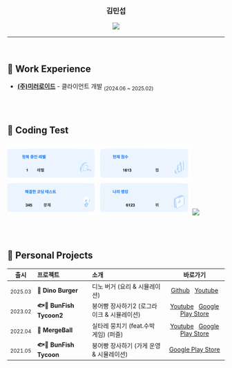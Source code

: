 <!--
<div align="center">
  <img src="https://capsule-render.vercel.app/api?type=waving&height=200&color=A3DCBE&reversal=false&fontColor=363636&textBg=false&fontSize=40&animation=fadeIn&stroke=f7f5f5&strokeWidth=1"/>
</div>
-->

<div align="center">
	
  ### 김민섭
  <a href="https://almond-forsythia-225.notion.site/1ad22d9dc874801d960fddcdbf633bf6?pvs=73"><img src="https://img.shields.io/badge/Resume-fff?style=flat&logo=Notion&logoColor=000"/></a> 
  <!-- <a href=""><img src="https://img.shields.io/badge/ReadMe-735998?style=badge&logo=GitHub&logoColor=white"/></a> -->
  ---
</div>

</br>

<h2> 📝 Work Experience</h2>

-  **[(주)미러로이드](https://www.mirrorroid.co.kr/)** - 클라이언트 개발 <sub>(2024.06 ~ 2025.02)</sub>

<br/><br/>

<h2> 📝 Coding Test</h2>

<a href=""><img src="https://raw.githubusercontent.com/MSKim0215/Programmers_Badge_Generator/main/result/result.svg" width="425"/></a>
<a herf="https://solved.ac/rlaalstjqu05/"><img src="http://mazassumnida.wtf/api/v2/generate_badge?boj=rlaalstjqu05" /></a>

<br/><br/>

<h2> 📝 Personal Projects</h2>

|출시|프로젝트|소개|바로가기|
|:-:|:-|:-|:-:|
|<sub>2025.03</sub> | **🍔 Dino Burger** | 디노 버거 (요리 & 시뮬레이션) | [Github](https://github.com/MSKim0215/Project_Food_Store) &nbsp; [Youtube]() |
|<sub>2023.02</sub> | **🐟🍞 BunFish Tycoon2** | 붕어빵 장사하기2 (로그라이크 & 시뮬레이션) | [Youtube](https://www.youtube.com/watch?v=0v7RYnJW_yc&feature=youtu.be) &nbsp; [Google Play Store](https://play.google.com/store/apps/details?id=com.fatcat.burnfishtycoon2) |
|<sub>2022.04</sub> | **🏐 MergeBall** | 실타레 뭉치기 (feat.수박 게임) (퍼즐) | [Youtube](https://www.youtube.com/watch?v=rH7PKcFyq4M) &nbsp; [Google Play Store](https://play.google.com/store/apps/details?id=com.gooddteamsstudio.maretownmergeball) |
|<sub>2021.05</sub> | **🐟🍞 BunFish Tycoon** | 붕어빵 장사하기 (가게 운영 & 시뮬레이션) | [Google Play Store](https://play.google.com/store/apps/details?id=com.GooddteamsStudio.MareTownBurnFishTycoon) 

<!--
<div align="center">
  <img src="https://capsule-render.vercel.app/api?type=waving&height=200&color=A3DCBE&reversal=false&fontColor=363636&textBg=false&fontSize=60&animation=fadeIn&stroke=f7f5f5&strokeWidth=1&section=footer"/>
</div>
-->
